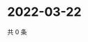 # 2022-03-22

共 0 条

<!-- BEGIN WEIBO -->
<!-- 最后更新时间 Tue Mar 22 2022 03:12:40 GMT+0800 (China Standard Time) -->

<!-- END WEIBO -->
